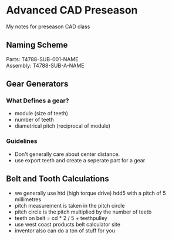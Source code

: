 # Advanced CAD Preseason
My notes for preseason CAD class

## Naming Scheme
Parts: T4788-SUB-001-NAME  
Assembly: T4788-SUB-A-NAME  

## Gear Generators

### What Defines a gear?
- module (size of teeth)
- number of teeth
- diametrical pitch (reciprocal of module)

### Guidelines
- Don't generally care about center distance.  
- use export teeth and create a seperate part for a gear

## Belt and Tooth Calculations
- we generally use htd (high torque drive) hdd5 with a pitch of 5 millimetres
- pitch measurement is taken in the pitch circle
- pitch circle is the pitch multiplied by the number of teetb
- teeth on belt = cd * 2 / 5 + teethpulley
- use west coast products belt calculator site
- inventor also can do a ton of stuff for you
